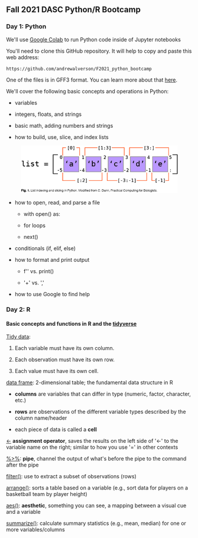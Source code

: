 ## Fall 2021 DASC Python/R Bootcamp

### Day 1: Python

We'll use [Google Colab](https://colab.research.google.com/) to run Python code inside of Jupyter notebooks

You'll need to clone this GitHub repository. It will help to copy and paste this web address:

	https://github.com/andrewalverson/F2021_python_bootcamp

One of the files is in GFF3 format. You can learn more about that [here](http://useast.ensembl.org/info/website/upload/gff3.html).

We'll cover the following basic concepts and operations in Python:
	
- variables

- integers, floats, and strings

- basic math, adding numbers and strings

- how to build, use, slice, and index lists


<figure align = "center">

![](img/list_indexing.jpg)

</figure>


- how to open, read, and parse a file
	
	- with open() as:

	- for loops

	- next()

- conditionals (if, elif, else)

- how to format and print output
	
	- f'' vs. print()
	
	- '+' vs. ','

- how to use Google to find help

### Day 2: R

#### Basic concepts and functions in R and the [tidyverse](https://www.tidyverse.org/)

[Tidy data](https://r4ds.had.co.nz/tidy-data.html):

1. Each variable must have its own column.

2. Each observation must have its own row.

3. Each value must have its own cell.


[data frame](http://www.r-tutor.com/r-introduction/data-frame): 2-dimensional table; the fundamental data structure in R
	
- **columns** are variables that can differ in type (numeric, factor, character, etc.)
	
- **rows** are observations of the different variable types described by the column name/header
	
- each piece of data is called a **cell**

[<-](https://stat.ethz.ch/R-manual/R-devel/library/base/html/assignOps.html) **assignment operator**, saves the results on the left side of '<-' to the variable name on the right; similar to how you use '=' in other contexts

[%>%](https://style.tidyverse.org/pipes.html): **pipe**, channel the output of what's before the pipe to the command after the pipe

[filter()](https://dplyr.tidyverse.org/reference/filter.html): use to extract a subset of observations (rows)

[arrange()](https://dplyr.tidyverse.org/reference/arrange.html): sorts a table based on a variable (e.g., sort data for players on a basketball team by player height)

[aes()](https://beanumber.github.io/sds192/lab-ggplot2.html#Aesthetic_Mapping_(aes)): **aesthetic**, something you can see, a mapping between a visual cue and a variable

[summarize()](https://dplyr.tidyverse.org/reference/summarise.html): calculate summary statistics (e.g., mean, median) for one or more variables/columns
